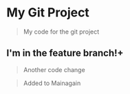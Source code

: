 # My Git Project

> My code for the git project

## I'm in the feature branch!+

>Another code change

>Added to Mainagain
